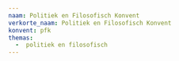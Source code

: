 ```yaml
---
naam: Politiek en Filosofisch Konvent
verkorte_naam: Politiek en Filosofisch Konvent
konvent: pfk
themas:
  -  politiek en filosofisch
---
```

